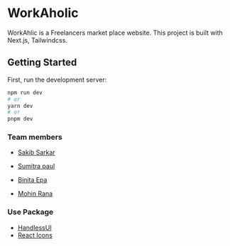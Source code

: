 # WorkAholic

WorkAhlic is a Freelancers market place website. This project is built with Next.js, Tailwindcss.

## Getting Started

First, run the development server:

```bash
npm run dev
# or
yarn dev
# or
pnpm dev

```

### Team members
- [Sakib Sarkar](https://github.com/sakibsarkar)

- [Sumitra paul](https://github.com/sumitrapaul)
- [Binita Epa](https://github.com/binitaepa)
- [Mohin Rana](https://github.com/mohinranait)


### Use Package

-  [HandlessUI](https://headlessui.com)
- [React Icons](https://react-icons.github.io/react-icons)
